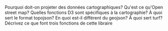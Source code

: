 Pourquoi doit-on projeter des données cartographiques?
Qu'est ce qu'Open street map?
Quelles fonctions D3 sont spécifiques à la cartographie?
À quoi sert le format topojson? En quoi est-il différent du geojson?
À quoi sert turf? Décrivez ce que font trois fonctions de cette libraire